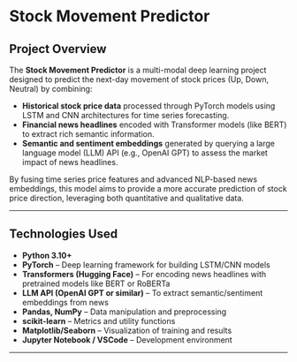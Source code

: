 # Stock Movement Predictor

## Project Overview

The **Stock Movement Predictor** is a multi-modal deep learning project designed to predict the next-day movement of stock prices (Up, Down, Neutral) by combining:

- **Historical stock price data** processed through PyTorch models using LSTM and CNN architectures for time series forecasting.
- **Financial news headlines** encoded with Transformer models (like BERT) to extract rich semantic information.
- **Semantic and sentiment embeddings** generated by querying a large language model (LLM) API (e.g., OpenAI GPT) to assess the market impact of news headlines.

By fusing time series price features and advanced NLP-based news embeddings, this model aims to provide a more accurate prediction of stock price direction, leveraging both quantitative and qualitative data.

---

## Technologies Used

- **Python 3.10+**
- **PyTorch** – Deep learning framework for building LSTM/CNN models
- **Transformers (Hugging Face)** – For encoding news headlines with pretrained models like BERT or RoBERTa
- **LLM API (OpenAI GPT or similar)** – To extract semantic/sentiment embeddings from news
- **Pandas, NumPy** – Data manipulation and preprocessing
- **scikit-learn** – Metrics and utility functions
- **Matplotlib/Seaborn** – Visualization of training and results
- **Jupyter Notebook / VSCode** – Development environment

---
